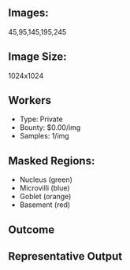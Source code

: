 ## Images: 
45,95,145,195,245

## Image Size:
1024x1024

## Workers
 - Type: Private
 - Bounty: $0.00/img
 - Samples: 1/img

## Masked Regions:
 - Nucleus (green)
 - Microvilli (blue)
 - Goblet (orange)
 - Basement (red)
 
## Outcome

 
 ## Representative Output
 ![]()
 ![]()
 ![]()